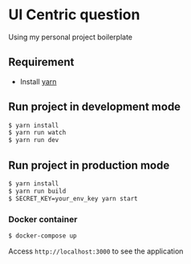 # UI Centric question

Using my personal project boilerplate

## Requirement
- Install [yarn](https://github.com/yarnpkg/yarn)

## Run project in development mode

```bash
$ yarn install
$ yarn run watch
$ yarn run dev
```

## Run project in production mode

```bash
$ yarn install
$ yarn run build
$ SECRET_KEY=your_env_key yarn start
```

### Docker container

```bash
$ docker-compose up
```

Access `http://localhost:3000` to see the application
